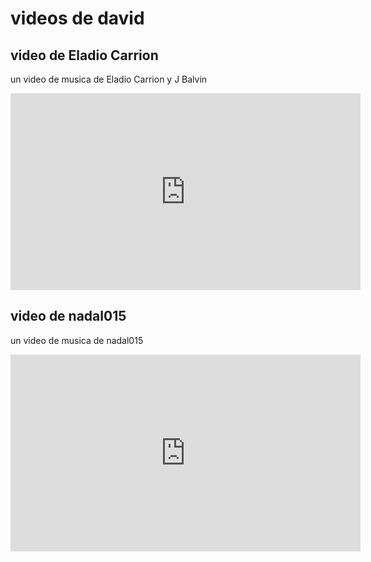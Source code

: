 #  videos de david

## video de Eladio Carrion

un video de musica de Eladio Carrion y J Balvin

<iframe width="560" height="315" src="https://www.youtube.com/embed/u7jjJT8Dibg" frameborder="0" allow="accelerometer; autoplay; clipboard-write; encrypted-media; gyroscope; picture-in-picture" allowfullscreen></iframe>

## video de nadal015

un video de musica de nadal015

<iframe width="560" height="315" src="https://www.youtube.com/embed/1GGRfdd2tcs" frameborder="0" allow="accelerometer; autoplay; clipboard-write; encrypted-media; gyroscope; picture-in-picture" allowfullscreen></iframe>
